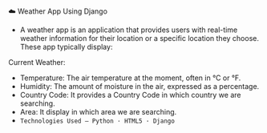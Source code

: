 ☁️ Weather App Using Django

- A weather app is an application that provides users with real-time weather information for their location or a specific location they choose. These app typically display: 

Current Weather:

- Temperature: The air temperature at the moment, often in °C or °F.
- Humidity: The amount of moisture in the air, expressed as a percentage. 
- Country Code: It provides a Country Code in which country we are searching. 
- Area: It display in which area we are searching. 
- `Technologies Used – Python · HTML5 · Django`
